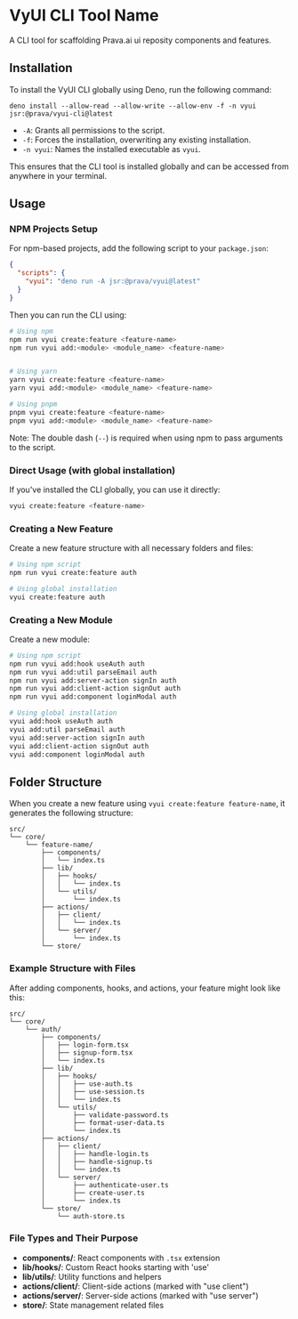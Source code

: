 # VyUI CLI Tool Name

A CLI tool for scaffolding Prava.ai ui reposity components and features.

## Installation

To install the VyUI CLI globally using Deno, run the following command:

```
deno install --allow-read --allow-write --allow-env -f -n vyui jsr:@prava/vyui-cli@latest
```

- `-A`: Grants all permissions to the script.
- `-f`: Forces the installation, overwriting any existing installation.
- `-n vyui`: Names the installed executable as `vyui`.

This ensures that the CLI tool is installed globally and can be accessed from anywhere in your terminal.

## Usage

### NPM Projects Setup

For npm-based projects, add the following script to your `package.json`:

```json
{
  "scripts": {
    "vyui": "deno run -A jsr:@prava/vyui@latest"
  }
}
```

Then you can run the CLI using:

```bash
# Using npm
npm run vyui create:feature <feature-name>
npm run vyui add:<module> <module_name> <feature-name>


# Using yarn
yarn vyui create:feature <feature-name>
yarn vyui add:<module> <module_name> <feature-name>

# Using pnpm
pnpm vyui create:feature <feature-name>
pnpm vyui add:<module> <module_name> <feature-name>
```

Note: The double dash (`--`) is required when using npm to pass arguments to the script.

### Direct Usage (with global installation)

If you've installed the CLI globally, you can use it directly:

```bash
vyui create:feature <feature-name>
```

### Creating a New Feature

Create a new feature structure with all necessary folders and files:

```bash
# Using npm script
npm run vyui create:feature auth

# Using global installation
vyui create:feature auth
```

### Creating a New Module

Create a new module:

```bash
# Using npm script
npm run vyui add:hook useAuth auth
npm run vyui add:util parseEmail auth
npm run vyui add:server-action signIn auth
npm run vyui add:client-action signOut auth
npm run vyui add:component loginModal auth

# Using global installation
vyui add:hook useAuth auth
vyui add:util parseEmail auth
vyui add:server-action signIn auth
vyui add:client-action signOut auth
vyui add:component loginModal auth
```

## Folder Structure

When you create a new feature using `vyui create:feature feature-name`, it generates the following structure:

```
src/
└── core/
    └── feature-name/
        ├── components/
        │   └── index.ts
        ├── lib/
        │   ├── hooks/
        │   │   └── index.ts
        │   └── utils/
        │       └── index.ts
        ├── actions/
        │   ├── client/
        │   │   └── index.ts
        │   └── server/
        │       └── index.ts
        └── store/
```

### Example Structure with Files

After adding components, hooks, and actions, your feature might look like this:

```
src/
└── core/
    └── auth/
        ├── components/
        │   ├── login-form.tsx
        │   ├── signup-form.tsx
        │   └── index.ts
        ├── lib/
        │   ├── hooks/
        │   │   ├── use-auth.ts
        │   │   ├── use-session.ts
        │   │   └── index.ts
        │   └── utils/
        │       ├── validate-password.ts
        │       ├── format-user-data.ts
        │       └── index.ts
        ├── actions/
        │   ├── client/
        │   │   ├── handle-login.ts
        │   │   ├── handle-signup.ts
        │   │   └── index.ts
        │   └── server/
        │       ├── authenticate-user.ts
        │       ├── create-user.ts
        │       └── index.ts
        └── store/
            └── auth-store.ts
```

### File Types and Their Purpose

- **components/**: React components with `.tsx` extension
- **lib/hooks/**: Custom React hooks starting with 'use'
- **lib/utils/**: Utility functions and helpers
- **actions/client/**: Client-side actions (marked with "use client")
- **actions/server/**: Server-side actions (marked with "use server")
- **store/**: State management related files
